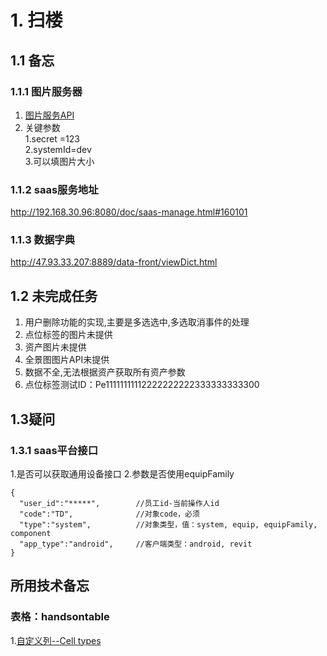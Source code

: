 # 1. 扫楼

## 1.1 备忘

### 1.1.1 图片服务器

1. [图片服务API](http://192.168.20.225:8080/image-service/doc#101)
2. 关键参数   
 1.secret =123  
 2.systemId=dev  
 3.可以填图片大小  
### 1.1.2 saas服务地址

http://192.168.30.96:8080/doc/saas-manage.html#160101 
### 1.1.3 数据字典

http://47.93.33.207:8889/data-front/viewDict.html

## 1.2 未完成任务

1. 用户删除功能的实现,主要是多选选中,多选取消事件的处理
2. 点位标签的图片未提供
3. 资产图片未提供
4. 全景图图片API未提供
5. 数据不全,无法根据资产获取所有资产参数 
6. 点位标签测试ID：Pe11111111112222222222333333333300

## 1.3疑问

### 1.3.1 saas平台接口

1.是否可以获取通用设备接口
2.参数是否使用equipFamily
```
{
  "user_id":"*****",		//员工id-当前操作人id
  "code":"TD",				//对象code，必须
  "type":"system",			//对象类型，值：system, equip, equipFamily, component
  "app_type":"android",		//客户端类型：android, revit
}
```

## 所用技术备忘

### 表格：handsontable

1.[自定义列--Cell types](https://docs.handsontable.com/pro/1.18.1/demo-checkbox.html) 